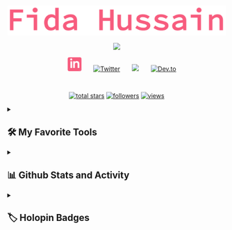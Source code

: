 <p align="center">
  <a href="https://github.com/fidahussain87">
    <img src="https://github.com/FidaHussain87/FidaHussain87/blob/master/uName.png" alt="Jonah Lawrence" /></a>
</p>

<p align="center">
  <!-- Typing SVG by fidahussain87 - https://github.com/FidaHussain87/readme-typing-svg -->
  <a href="https://github.com/FidaHussain87/readme-typing-svg">
    <img src="https://readme-typing-svg.demolab.com/?lines=Full-stack%20web%20developer;Experienced%20MERN%2FMEAN%20STACK;2%2B%20years%20of%20coding%20experience;Always%20learning%20new%20things&font=Fira%20Code&center=true&width=440&height=45&color=f75c7e&vCenter=true&size=22&pause=1000" /></a>
</p>

<!-- Social icons section -->
<p align="center">
&#8287;&#8287;&#8287;&#8287;&#8287;
<a href="https://www.linkedin.com/in/fida-hussain-shahani-7a6796119/"><img width="32px" alt="LinkedIn" target="_blank" title="LinkedIn" src="https://github.com/FidaHussain87/FidaHussain87/blob/master/LinkedIn%20Red%20-%20Imgur.png"/></a>
  &#8287;&#8287;&#8287;&#8287;&#8287;
  <a href="https://twitter.com/FidaHussainSW31"><img width="32px" alt="Twitter" target="_blank" title="Twitter" src="https://i.imgur.com/OXZM1L6.png"/></a>
  &#8287;&#8287;&#8287;&#8287;&#8287;
  <a href="https://discord.com/users/3541" alt="Discord" target="_blank" title="Personal Discord Server"><img width="32px" src="https://i.imgur.com/OViZO8J.png"/></a>
  &#8287;&#8287;&#8287;&#8287;&#8287;
  <a href="https://dev.to/fidahussain87"><img width="32px" alt="Dev.to" target="_blank" title="fidahussain87 Dev.to" src="https://i.imgur.com/mVm29vK.png"></a>
  
</p>

<br/>

<!-- Social badges section -->
<!-- Badges with custom icons - https://github.com/fidahussain87/custom-icon-badges -->
<!-- View counter - https://github.com/fidahussain87/Simple-View-Counter -->
<p align="center">
  <a href="https://github.com/fidahussain87?tab=repositories&sort=stargazers">
    <img alt="total stars" target="_blank" title="Total stars on GitHub" src="https://custom-icon-badges.demolab.com/github/stars/fidahussain87?color=55960c&style=for-the-badge&labelColor=488207&logo=star"/></a>
  <a href="https://github.com/fidahussain87?tab=followers">
    <img alt="followers" target="_blank" title="Follow me on Github" src="https://custom-icon-badges.demolab.com/github/followers/fidahussain87?color=236ad3&labelColor=1155ba&style=for-the-badge&logo=person-add&label=Follow&logoColor=white"/></a>
  <a href="https://github.com/fidahussain87/Simple-View-Counter">
    <img alt="views" target="_blank" title="GitHub profile views" src="https://komarev.com/ghpvc/?username=fidahussain87&label=Profile%20views&color=0e75b6&style=for-the-badge"/></a>

</p>

  


<details> 
  <summary><h2>🛠️ My Favorite Tools</h2></summary>
  <!-- Some badges are from https://github.com/Ileriayo/markdown-badges -->

  <h3>👨‍💻 Programming and Markup Languages</h3>

  <p>
      <a href="https://github.com/search?q=user%3Afidahussain87+language%3Abash"><img alt="Bash" target="_blank" src="https://img.shields.io/badge/Bash-121011.svg?logo=gnu-bash&logoColor=white"></a>
      <a href="https://github.com/search?q=user%3Afidahussain87+language%3Acss"><img alt="CSS" target="_blank" src="https://img.shields.io/badge/CSS-1572B6.svg?logo=css3&logoColor=white"></a>
      <a href="https://github.com/search?q=user%3Afidahussain87+language%3Ahtml"><img alt="HTML" target="_blank" src="https://img.shields.io/badge/HTML-E34F26.svg?logo=html5&logoColor=white"></a>
      <a href="https://github.com/search?q=user%3Afidahussain87+language%3Ajava"><img alt="Java" target="_blank" src="https://custom-icon-badges.demolab.com/badge/Java-007396.svg?logo=java&logoColor=white"></a>
      <a href="https://github.com/search?q=user%3Afidahussain87+language%3Ajavascript"><img target="_blank" alt="JavaScript" src="https://img.shields.io/badge/JavaScript-F7DF1E.svg?logo=javascript&logoColor=black"></a>
      <a href="https://github.com/search?q=user%3Afidahussain87+language%3Ajavascript"><img target="_blank" alt="Node.js" src="https://img.shields.io/badge/Node.js-43853D.svg?logo=node.js&logoColor=white"></a>
      <a href="https://github.com/search?q=user%3Afidahussain87+language%3Aphp"><img alt="PHP" target="_blank" src="https://img.shields.io/badge/PHP-777BB4.svg?logo=php&logoColor=white"></a>
      <a href="https://github.com/search?q=user%3Afidahussain87+language%3Apython"><img target="_blank" alt="Python" src="https://img.shields.io/badge/Python-14354C.svg?logo=python&logoColor=white"></a>
      <a href="https://github.com/search?q=user%3Afidahussain87+language%3Asql"><img target="_blank" alt="SQL" src="https://custom-icon-badges.demolab.com/badge/SQL-025E8C.svg?logo=database&logoColor=white"></a>
      <a href="https://github.com/search?q=user%3Afidahussain87+language%3Asvg"><img target="_blank" alt="SVG+XML" src="https://img.shields.io/badge/SVG%2BXML-e0982c.svg?logo=svg&logoColor=white"></a>
      <a href="https://github.com/search?q=user%3Afidahussain87+language%3AtypeScript"><img target="_blank" alt="TypeScript" src="https://img.shields.io/badge/TypeScript-007ACC.svg?logo=typescript&logoColor=white"></a>
  </p>

  <h3>🧰 Frameworks and Libraries</h3>

  <p>
      <a href="#"><img alt="Arduino" target="_blank" src="https://img.shields.io/badge/-Arduino-00979D?logo=Arduino&logoColor=white"></a>
      <a href="#"><img alt="Bootstrap" target="_blank" src="https://img.shields.io/badge/Bootstrap-7952B3.svg?logo=bootstrap&logoColor=white"></a>
      <a href="#"><img alt="Express.js" target="_blank" src="https://img.shields.io/badge/Express.js-404d59.svg?logo=express&logoColor=white"></a>
      <a href="#"><img alt="GitHub Actions" target="_blank" src="https://img.shields.io/badge/GitHub%20Actions-2671E5.svg?logo=github%20actions&logoColor=white"></a>
      <a href="#"><img alt="JUnit" target="_blank" src="https://custom-icon-badges.demolab.com/badge/JUnit-25A162.svg?logo=check-circle&logoColor=white"></a>
      <a href="#"><img alt="Material Design" target="_blank" src="https://img.shields.io/badge/Material%20Design-0081CB.svg?logo=material-design&logoColor=white"></a>
      <a href="#"><img alt="NumPy" target="_blank" src="https://img.shields.io/badge/Numpy-013243.svg?logo=numpy&logoColor=white"></a>
      <a href="#"><img alt="Pandas" target="_blank" src="https://img.shields.io/badge/Pandas-150458.svg?logo=pandas&logoColor=white"></a>
      <a href="#"><img alt="Pytest" target="_blank" src="https://img.shields.io/badge/Pytest-0A9EDC.svg?logo=pytest&logoColor=white"></a>
      <a href="#"><img alt="React" target="_blank" src="https://img.shields.io/badge/React-20232a.svg?logo=react&logoColor=%2361DAFB"></a>
      <a href="#"><img alt="TensorFlow" target="_blank" src="https://img.shields.io/badge/TensorFlow-FF6F00.svg?logo=TensorFlow&logoColor=white"></a>
  </p>

  <h3>🗄️ Databases and Cloud Hosting</h3>

  <p>
      <a href="#"><img alt="GitHub Pages" target="_blank" src="https://img.shields.io/badge/GitHub%20Pages-327FC7.svg?logo=github&logoColor=white"></a>
      <a href="#"><img alt="Heroku" target="_blank" src="https://img.shields.io/badge/Heroku-430098.svg?logo=heroku&logoColor=white"></a>
      <a href="#"><img alt="MongoDB" target="_blank" src ="https://img.shields.io/badge/MongoDB-4ea94b.svg?logo=mongodb&logoColor=white"></a>
      <a href="#"><img alt="MySQL" target="_blank" src="https://img.shields.io/badge/MySQL-00f.svg?logo=mysql&logoColor=white"></a>
      <a href="#"><img alt="Oracle" target="_blank" src ="https://img.shields.io/badge/Oracle-F00000.svg?logo=oracle&logoColor=white"></a>
      <a href="#"><img alt="PostgreSQL" target="_blank" src ="https://img.shields.io/badge/PostgreSQL-316192.svg?logo=postgresql&logoColor=white"></a>
      <a href="#"><img alt="Repl.it" target="_blank" src="https://img.shields.io/badge/Repl.it-0D101E.svg?logo=Replit&logoColor=white"></a>
      <a href="#"><img alt="SQLite" target="_blank" src ="https://img.shields.io/badge/SQLite-07405e.svg?logo=sqlite&logoColor=white"></a>
      <a href="#"><img alt="Vercel" target="_blank" src="https://img.shields.io/badge/Vercel-000000.svg?logo=vercel&logoColor=white"></a>
  </p>

  <h3>💻 Software and Tools</h3>

  <p>
      <a href="#"><img alt="Adobe" target="_blank" src="https://img.shields.io/badge/Adobe-FF0000.svg?logo=adobe&logoColor=white"></a>
      <a href="#"><img alt="Android" target="_blank" src="https://img.shields.io/badge/Android-3DDC84?logo=android&logoColor=white"></a>
      <a href="#"><img alt="Android Studio" target="_blank" src="https://img.shields.io/badge/Android%20Studio-008678.svg?logo=android-studio&logoColor=white"></a>
      <a href="#"><img alt="Dbeaver" target="_blank" src="https://custom-icon-badges.demolab.com/badge/-Dbeaver-372923?logo=dbeaver-mono&logoColor=white"></a>
      <a href="#"><img alt="Discord" target="_blank" src="https://img.shields.io/badge/-Discord-5865F2.svg?logo=discord&logoColor=white"></a>
      <a href="#"><img alt="Git" target="_blank" src="https://img.shields.io/badge/Git-F05033.svg?logo=git&logoColor=white"></a>
      <a href="#"><img alt="GitHub Desktop" target="_blank" src="https://img.shields.io/badge/GitHub%20Desktop-8034A9.svg?logo=github&logoColor=white"></a>
      <a href="#"><img alt="Google Sheets" target="_blank" src="https://img.shields.io/badge/Sheets-34A853.svg?logo=google%20sheets&logoColor=white"></a>
      <a href="#"><img alt="Jupyter" target="_blank" src="https://img.shields.io/badge/Jupyter-F37626.svg?logo=Jupyter&logoColor=white"></a>
      <a href="#"><img alt="OBS Studio" target="_blank" src="https://img.shields.io/badge/-OBS-302E31?logo=obs-studio&logoColor=white"></a>
      <a href="#"><img alt="Postman" target="_blank" src="https://img.shields.io/badge/Postman-FF6C37?logo=postman&logoColor=white"></a>
      <a href="#"><img alt="Stack Overflow" target="_blank" src="https://img.shields.io/badge/-Stack%20Overflow-FE7A16?logo=stack-overflow&logoColor=white"></a>
      <a href="#"><img alt="Visual Studio Code" target="_blank" src="https://img.shields.io/badge/Visual%20Studio%20Code-0078d7.svg?logo=visual-studio-code&logoColor=white"></a>
  </p>
</details>

<details> 
  <summary><h2>📊 Github Stats and Activity</h2></summary>

  <h3>🔥 Streak Stats</h3>

  <!-- GitHub Readme Streak Stats - https://github.com/fidahussain87/github-readme-streak-stats -->
  <p>
    <a href="https://github.com/fidahussain87/github-readme-streak-stats">
      <img title="🔥 Get streak stats for your profile at git.io/streak-stats" target="_blank" alt="fidahussain87's streak" src="https://streak-stats.demolab.com/?user=fidahussain87&theme=monokai-metallian&hide_border=true"/>
    </a>
    <p>🔥 Get streak stats for your profile at <a href="https://git.io/streak-stats">git.io/streak-stats</a></p>
  </p>

  <h3>💻 GitHub Profile Stats</h3>

  <!-- https://github.com/fidahussain87/github-readme-stats -->

  <a href="https://github.com/fidahussain87/github-readme-stats"><img alt="fidahussain87's Github Stats" target="_blank" src="https://fidahussain87-github-readme-stats.vercel.app/api/?username=fidahussain87&show_icons=true&include_all_commits=true&count_private=true&theme=react&hide_border=true&bg_color=1F222E&title_color=F85D7F&icon_color=F8D866" height="192px"/></a>
  <a href="https://github.com/fidahussain87/github-readme-stats"><img alt="fidahussain87's Top Languages" target="_blank" src="https://github-readme-stats.vercel.app/api/top-langs/?username=fidahussain87&langs_count=8&layout=compact&theme=react&hide_border=true&bg_color=1F222E&title_color=F85D7F&icon_color=F8D866&hide=Jupyter%20Notebook" height="192px"/></a>
  <br/>

  <!-- https://github.com/ashutosh00710/github-readme-activity-graph -->

  <a href="https://github.com/fidahussain87/github-readme-activity-graph"><img target="_blank" alt="fidahussain87's Activity Graph" src="https://activity-graph.herokuapp.com/graph/?username=fidahussain87&bg_color=1F222E&color=F8D866&line=F85D7F&point=FFFFFF&hide_border=true" /></a>

 <!--END_SECTION:activity-->

</details>

<details> 
  <summary><h2>🏷️ Holopin Badges</h2></summary>

  <p><a href="https://www.holopin.io/@fidahussain87"><img src="https://holopin.me/fidahussain87" target="_blank" alt="@fidahussain87&#39;s Holopin board"></a></p>
</details>
